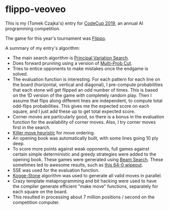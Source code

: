 # flippo-veoveo

This is my (Tomek Czajka's) entry for [CodeCup 2019](https://www.codecup.nl/), an annual AI programming competition.

The game for this year's tournament was [Flippo](https://www.codecup.nl/flippo/rules.php).

A summary of my entry's algorithm:
* The main search algorithm is [Principal Variation Search](https://en.wikipedia.org/wiki/Principal_variation_search).
* Does forward prunning using a version of [Multi-Prob Cut](https://en.wikipedia.org/wiki/Multi-Prob_Cut).
* Tries to entice opponents to make mistakes once the endgame is solved.
* The evaluation function is interesting.  For each pattern for each line on the board (horizontal, vertical and diagonal), I pre-compute probabilities that each stone will get flipped an odd number of times. This is based on the 1D version of the game with completely random play. Then I assume that flips along different lines are independent, to compute total odd-flips probabilities. This gives me the expected score on each square, and I just add these up to get total expected score.
* Corner moves are particularly good, so there is a bonus in the evaluation function for the availability of corner moves. Also, I try corner moves first in the search.
* [Killer move heuristic](https://en.wikipedia.org/wiki/Killer_heuristic) for move ordering.
* An opening book was automatically built, with some lines going 10 ply deep.
* To score more points against weak opponents, full games against certain simple deterministic and greedy strategies were added to the opening book. These games were generated using [Beam Search](https://en.wikipedia.org/wiki/Beam_search). These sometimes led to awesome results, such as [this 64-0 wipeout](https://www.codecup.nl/showgame.php?ga=137769).
* SSE was used for the evaluation function.
* [Kogge-Stone](https://en.wikipedia.org/wiki/Kogge%E2%80%93Stone_adder) algorithm was used to generate all valid moves in parallel.
* Crazy template metaprogramming and bit hacking were used to have the compiler generate efficient "make move" functions, separately for each square on the board.
* This resulted in processing about 7 million positions / second on the competition computer.
